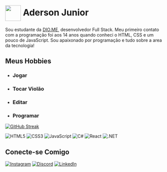 <h1>
  <img src="https://media1.giphy.com/media/v1.Y2lkPTc5MGI3NjExa3V6NTE4bGo4amFtdGJhYjNxMXZrbXYxamZ5cWp2aHZqZDBxbzE2NCZlcD12MV9pbnRlcm5hbF9naWZfYnlfaWQmY3Q9cw/UQ1EI1ML2ABQdbebup/giphy.webp" width="50px" align="center"></a>
  <spam>Aderson Junior</spam>
</h1>
Sou estudante da <a href="https://www.dio.me"> DIO.ME</a>, desenvolvedor Full Stack.
Meu primeiro contato com a programação foi aos 14 anos quando conheci o HTML, CSS e um pouco de JavaScript. Sou apaixonado por programação e tudo sobre a area da tecnologia!

## Meus Hobbies

- ### Jogar
- ### Tocar Violão
- ### Editar
- ### Programar

[![GitHub Streak](https://streak-stats.demolab.com?user=AdersonJuinor&theme=tokyonight&hide_border=&locale=pt_BR)](https://git.io/streak-stats)

![HTML5](https://img.shields.io/badge/HTML5-E34F26?style=for-the-badge&logo=html5&logoColor=white) ![CSS3](https://img.shields.io/badge/CSS3-1572B6?style=for-the-badge&logo=css3&logoColor=white) 	![JavaScript](https://img.shields.io/badge/JavaScript-F7DF1E?style=for-the-badge&logo=javascript&logoColor=black) ![C#](https://img.shields.io/badge/C%23-239120?style=for-the-badge&logo=c-sharp&logoColor=white) ![React](https://img.shields.io/badge/React-20232A?style=for-the-badge&logo=react&logoColor=61DAFB) ![.NET](https://img.shields.io/badge/.NET-5C2D91?style=for-the-badge&logo=.net&logoColor=white)


## Conecte-se Comigo
[![Instagram](https://img.shields.io/badge/-Instagram-%23E4405F?style=for-the-badge&logo=instagram&logoColor=white)](https://www.instagram.com/extractuswands02/) 
[![Discord](https://img.shields.io/badge/Discord-7289DA?style=for-the-badge&logo=discord&logoColor=white)](https://discord.gg/9GMAPMCqQB)
[![LinkedIn](https://img.shields.io/badge/LinkedIn-0077B5?style=for-the-badge&logo=linkedin&logoColor=white)](https://www.linkedin.com/in/adersonjunior/)
